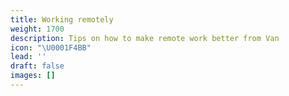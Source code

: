 ```yaml
---
title: Working remotely
weight: 1700
description: Tips on how to make remote work better from Van
icon: "\U0001F4BB"
lead: ''
draft: false
images: []
---
```



